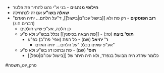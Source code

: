 * **חילופי מנהגים** \- בני א"י נהגו להתיר פת פלטר
* **שאלה בשו"ע** אם זה לכתחילה
* **רוב הפוסקים** \- רק פת ולא [[בישול עכו"ם|בישול]], ד"על הלחם… יחיה האדם" (דברים ח:ג)
	* כן הלכה, אע"פ שיש חולקים
	* **תוס' ביצה** (טז:) \- [[פת הבאה בכיסנין]] נכלל בבש"ע ולא פ"ע
		* **ר' יחיאל** (שם) \- כל הפת (אפי' פה"ב) כפ"ע
			* אע"פ שאינו בכלל "על הלחם… יחיה האדם"
	* **תוס'** (שם) \- פת ובתוכו דג בש"ע ולא פ"ע
		* כלומר שהדג היה מבושל בנפרד, ולא היה היתר של [[בישול עכו"ם|טפל]]

#פרק_יוט_תשפה